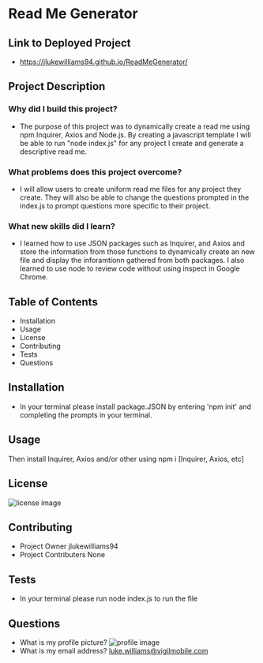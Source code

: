 # Read Me Generator 
## Link to Deployed Project
* https://jlukewilliams94.github.io/ReadMeGenerator/
## Project Description
### Why did I build this project?
* The purpose of this project was to dynamically create a read me using npm Inquirer, Axios and Node.js. By creating a javascript template I will be able to run "node index.js" for any project I create and generate a descriptive read me. 
### What problems does this project overcome?
* I will allow users to create uniform read me files for any project they create. They will also be able to change the questions prompted in the index.js to prompt questions more specific to their project. 
### What new skills did I learn?
* I learned how to use JSON packages such as Inquirer, and Axios and store the information from those functions to dynamically create an new file and display the inforamtionn gathered from both packages. I also learned to use node to review code without using inspect in Google Chrome.  
## Table of Contents
* Installation
* Usage
* License
* Contributing
* Tests
* Questions
## Installation
* In your terminal please install package.JSON by entering 'npm init' and completing the prompts in your terminal.
## Usage
Then install Inquirer, Axios and/or other using npm i [Inquirer, Axios, etc]
## License
![license image](https://img.shields.io/badge/License-MIT-brightgreen)
## Contributing
* Project Owner
jlukewilliams94
* Project Contributers
None
## Tests
* In your terminal please run node index.js to run the file
## Questions
* What is my profile picture?
![profile image](https://avatars1.githubusercontent.com/u/59854275?v=4)
* What is my email address?
luke.williams@vigilmobile.com
